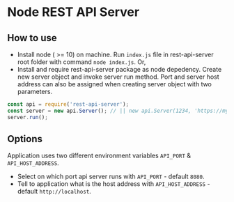 # Node REST API Server

## How to use

- Install node ( >= 10) on machine. Run `index.js` file in rest-api-server root folder with command `node index.js`. Or,
- Install and require rest-api-server package as node depedency. Create new server object and invoke server run method. Port and server host address can also be assigned when creating server object with two parameters.

```javascript
const api = require('rest-api-server');
const server = new api.Server(); // || new api.Server(1234, 'https://myawesomesite.com)
server.run();
```

## Options

Application uses two different environment variables `API_PORT` & `API_HOST_ADDRESS`.

- Select on which port api server runs with `API_PORT` - default `8080`.
- Tell to application what is the host address with `API_HOST_ADDRESS` - default `http://localhost`.
